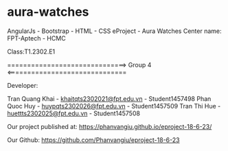 # aura-watches
AngularJs - Bootstrap - HTML - CSS
eProject - Aura Watches
Center name: FPT-Aptech - HCMC

Class:T1.2302.E1

==============================> Group 4 <==============================

Developer:

Tran Quang Khai - khaitqts2302021@fpt.edu.vn - Student1457498
Phan Quoc Huy - huypqts2302026@fpt.edu.vn - Student1457509
Tran Thi Hue - huettts2302025@fpt.edu.vn - Student1457508



Our project published at: https://phanvangiu.github.io/eproject-18-6-23/

Our Github: https://github.com/Phanvangiu/eproject-18-6-23
